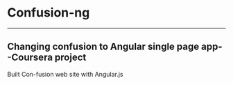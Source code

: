 # Confusion-ng
---
## Changing confusion to Angular single page app--Coursera project
Built Con-fusion web site with Angular.js
